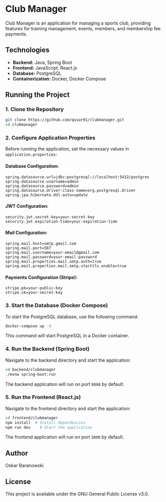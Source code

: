 # Club Manager

Club Manager is an application for managing a sports club, providing features for training management, events, members, and membership fee payments.

## Technologies
- **Backend:** Java, Spring Boot
- **Frontend:** JavaScript, React.js
- **Database:** PostgreSQL
- **Containerization:** Docker, Docker Compose

## Running the Project

### 1. Clone the Repository
```bash
git clone https://github.com/qusar01/clubmanager.git
cd clubmanager
```

### 2. Configure Application Properties
Before running the application, set the necessary values in `application.properties`:

#### Database Configuration:
```
spring.datasource.url=jdbc:postgresql://localhost:5432/postgres
spring.datasource.username=admin
spring.datasource.password=admin
spring.datasource.driver-class-name=org.postgresql.Driver
spring.jpa.hibernate.ddl-auto=update
```

#### JWT Configuration:
```
security.jwt.secret-key=your-secret-key
security.jwt.expiration-time=your-expiration-time
```

#### Mail Configuration:
```
spring.mail.host=smtp.gmail.com
spring.mail.port=587
spring.mail.username=your-email@gmail.com
spring.mail.password=your-email-password
spring.mail.properties.mail.smtp.auth=true
spring.mail.properties.mail.smtp.starttls.enable=true
```

#### Payments Configuration (Stripe):
```
stripe.pk=your-public-key
stripe.sk=your-secret-key
```

### 3. Start the Database (Docker Compose)
To start the PostgreSQL database, use the following command:
```bash
docker-compose up -d
```
This command will start PostgreSQL in a Docker container.

### 4. Run the Backend (Spring Boot)
Navigate to the backend directory and start the application:
```bash
cd backend/clubmanager
./mvnw spring-boot:run
```

The backend application will run on port `8080` by default.

### 5. Run the Frontend (React.js)
Navigate to the frontend directory and start the application:
```bash
cd frontend/clubmanager
npm install  # Install dependencies
npm run dev    # Start the application
```

The frontend application will run on port `3000` by default.

## Author
Oskar Baranowski

## License
This project is available under the GNU General Public License v3.0.
